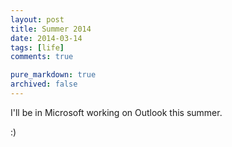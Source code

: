 ```yaml
---
layout: post
title: Summer 2014
date: 2014-03-14
tags: [life]
comments: true

pure_markdown: true
archived: false
---
```


I'll be in Microsoft working on Outlook this summer.

:)
